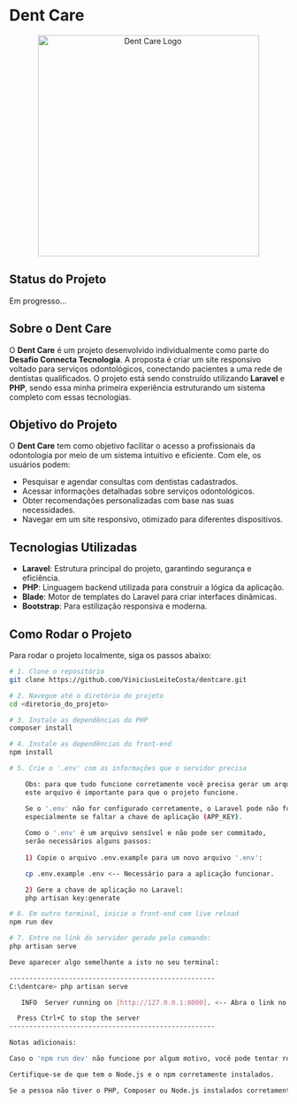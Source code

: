 # Dent Care

<p align="center">
  <img src="https://github.com/user-attachments/assets/5b2a37e7-83f0-42eb-ae66-e150e5a6475f" width="400" alt="Dent Care Logo">
</p>

## Status do Projeto

Em progresso...

## Sobre o Dent Care

O **Dent Care** é um projeto desenvolvido individualmente como parte do **Desafio Connecta Tecnologia**. A proposta é criar um site responsivo voltado para serviços odontológicos, conectando pacientes a uma rede de dentistas qualificados. O projeto está sendo construído utilizando **Laravel** e **PHP**, sendo essa minha primeira experiência estruturando um sistema completo com essas tecnologias.

## Objetivo do Projeto

O **Dent Care** tem como objetivo facilitar o acesso a profissionais da odontologia por meio de um sistema intuitivo e eficiente. Com ele, os usuários podem:

- Pesquisar e agendar consultas com dentistas cadastrados.
- Acessar informações detalhadas sobre serviços odontológicos.
- Obter recomendações personalizadas com base nas suas necessidades.
- Navegar em um site responsivo, otimizado para diferentes dispositivos.

## Tecnologias Utilizadas

- **Laravel**: Estrutura principal do projeto, garantindo segurança e eficiência.
- **PHP**: Linguagem backend utilizada para construir a lógica da aplicação.
- **Blade**: Motor de templates do Laravel para criar interfaces dinâmicas.
- **Bootstrap**: Para estilização responsiva e moderna.

## Como Rodar o Projeto

Para rodar o projeto localmente, siga os passos abaixo:

```bash
# 1. Clone o repositório
git clone https://github.com/ViniciusLeiteCosta/dentcare.git

# 2. Navegue até o diretório do projeto
cd <diretorio_do_projeto>

# 3. Instale as dependências do PHP
composer install

# 4. Instale as dependências do front-end
npm install

# 5. Crie o '.env' com as informações que o servidor precisa

    Obs: para que tudo funcione corretamente você precisa gerar um arquivo '.env',
    este arquivo é importante para que o projeto funcione.

    Se o '.env' não for configurado corretamente, o Laravel pode não funcionar,
    especialmente se faltar a chave de aplicação (APP_KEY).
    
    Como o '.env' é um arquivo sensível e não pode ser commitado,
    serão necessários alguns passos:
    
    1) Copie o arquivo .env.example para um novo arquivo '.env':

    cp .env.example .env <-- Necessário para a aplicação funcionar.

    2) Gere a chave de aplicação no Laravel:
    php artisan key:generate

# 6. Em outro terminal, inicie o front-end com live reload
npm run dev

# 7. Entre no link do servidor gerado pelo comando:
php artisan serve

Deve aparecer algo semelhante a isto no seu terminal:

----------------------------------------------------
C:\dentcare> php artisan serve

   INFO  Server running on [http://127.0.0.1:8000]. <-- Abra o link no navegador 

  Press Ctrl+C to stop the server
----------------------------------------------------

Notas adicionais:

Caso o 'npm run dev' não funcione por algum motivo, você pode tentar rodar 'npm run build' para compilar os assets.

Certifique-se de que tem o Node.js e o npm corretamente instalados.

Se a pessoa não tiver o PHP, Composer ou Node.js instalados corretamente, o processo de instalação pode falhar.

